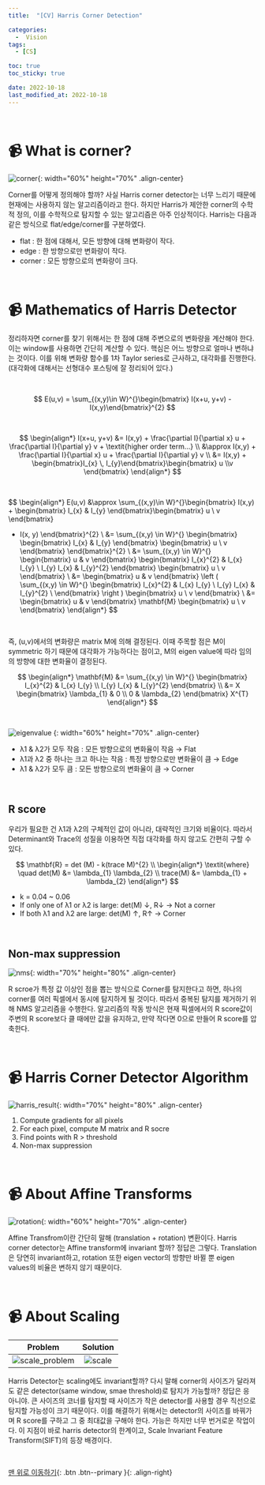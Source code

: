 ```yaml
---
title:  "[CV] Harris Corner Detection" 

categories:
  -  Vision
tags:
  - [CS]

toc: true
toc_sticky: true

date: 2022-10-18
last_modified_at: 2022-10-18
---
```


<br>

# 📹 What is corner?

![corner](https://user-images.githubusercontent.com/96368476/196334721-06ca080a-f9c8-4f43-957b-ad900bedef52.png){: width="60%" height="70%" .align-center}

Corner를 어떻게 정의해야 할까? 사실 Harris corner detector는 너무 느리기 때문에 현재에는 사용하지 않는 알고리즘이라고 한다. 하지만 Harris가 제안한 corner의 수학적 정의, 이를 수학적으로 탐지할 수 있는 알고리즘은 아주 인상적이다. Harris는 다음과 같은 방식으로 flat/edge/corner를 구분하였다.

- flat : 한 점에 대해서, 모든 방향에 대해 변화량이 작다.
- edge : 한 방향으로만 변화량이 작다.
- corner : 모든 방향으로의 변화량이 크다.


<br>


# 📹 Mathematics of Harris Detector

정리하자면 corner를 찾기 위해서는 한 점에 대해 주변으로의 변화량을 계산해야 한다. 이는 window를 사용하면 간단히 계산할 수 있다. 핵심은 어느 방향으로 얼마나 변하냐는 것이다. 이를 위해 변화량 함수를 1차 Taylor series로 근사하고, 대각화를 진행한다. (대각화에 대해서는 선형대수 포스팅에 잘 정리되어 있다.) 

<br>

$$ E(u,v) = \sum_{(x,y)\in W}^{}\begin{bmatrix} I(x+u, y+v) - I(x,y)\end{bmatrix}^{2} $$

<br>

$$ \begin{align*} 
I(x+u, y+v) &= I(x,y) + \frac{\partial I}{\partial x} u + \frac{\partial I}{\partial y} v + \textit{higher order term...} \\ &\approx I(x,y) + \frac{\partial I}{\partial x} u + \frac{\partial I}{\partial y} v \\ &= I(x,y) + \begin{bmatrix}I_{x} \, I_{y}\end{bmatrix}\begin{bmatrix} u \\v \end{bmatrix}
\end{align*} $$

<br>

$$ \begin{align*}
E(u,v) &\approx \sum_{(x,y)\in W}^{}\begin{bmatrix} I(x,y) + \begin{bmatrix}
I_{x} & I_{y} \end{bmatrix}\begin{bmatrix} u \\ v \end{bmatrix}
- I(x, y)
\end{bmatrix}^{2} \\ 
&= \sum_{(x,y) \in W}^{} \begin{bmatrix} \begin{bmatrix}
I_{x} & I_{y} \end{bmatrix} \begin{bmatrix} u \\ v \end{bmatrix}
\end{bmatrix}^{2} \\
&= \sum_{(x,y) \in W}^{} \begin{bmatrix} u & v \end{bmatrix} \begin{bmatrix}
I_{x}^{2} & I_{x} I_{y} \\ I_{y} I_{x} & I_{y}^{2} \end{bmatrix}
\begin{bmatrix} u \\ v \end{bmatrix} \\
&= \begin{bmatrix} u & v \end{bmatrix} 
\left ( \sum_{(x,y) \in W}^{} \begin{bmatrix}
I_{x}^{2} & I_{x} I_{y} \\
I_{y} I_{x} & I_{y}^{2} \\
\end{bmatrix} \right )
\begin{bmatrix} u \\ v \end{bmatrix} \\
&= \begin{bmatrix} u & v \end{bmatrix} 
\mathbf{M}
\begin{bmatrix} u \\ v \end{bmatrix}
\end{align*} $$

<br>

즉, (u,v)에서의 변화량은 matrix M에 의해 결정된다. 이때 주목할 점은 M이 symmetric 하기 때문에 대각화가 가능하다는 점이고, M의 eigen value에 따라 임의의 방향에 대한 변화율이 결정된다. <br>

$$ \begin{align*}
\mathbf{M} &= \sum_{(x,y) \in W}^{} \begin{bmatrix}
I_{x}^{2} & I_{x} I_{y} \\ I_{y} I_{x} & I_{y}^{2} 
\end{bmatrix} \\
&= X \begin{bmatrix}
\lambda_{1} & 0 \\ 0 & \lambda_{2} 
\end{bmatrix}
X^{T}
\end{align*} $$

<br>

![eigenvalue](https://user-images.githubusercontent.com/96368476/196435479-d965456b-51be-45ad-a0eb-92dc7eb5cd8b.png)
{: width="60%" height="70%" .align-center}

- λ1 & λ2가 모두 작음 : 모든 방향으로의 변화율이 작음 → Flat
- λ1과 λ2 중 하나는 크고 하나는 작음 : 특정 방향으로만 변화율이 큼 → Edge
- λ1 & λ2가 모두 큼 : 모든 방향으로의 변화율이 큼 → Corner

<br>

## R score

우리가 필요한 건 λ1과 λ2의 구체적인 값이 아니라, 대략적인 크기와 비율이다. 따라서 Determinant와 Trace의 성질을 이용하면 직접 대각화를 하지 않고도 간편히 구할 수 있다.

$$ \mathbf{R} = det (M) - k(trace M)^{2} \\ 
\begin{align*}
\textit{where} \quad det(M) &= \lambda_{1} \lambda_{2} \\
trace(M) &= \lambda_{1} + \lambda_{2}
\end{align*} $$

- k = 0.04 ~ 0.06
- If only one of λ1 or λ2 is large: det(M) ↓, R↓ -> Not a corner
- If both λ1 and λ2 are large: det(M) ↑, R↑ -> Corner


<br>

## Non-max suppression

![nms](https://user-images.githubusercontent.com/96368476/196445146-114fdbd2-ba21-4e9c-8bdf-70eb21135644.png){: width="70%" height="80%" .align-center}

R scroe가 특정 값 이상인 점을 뽑는 방식으로 Corner를 탐지한다고 하면, 하나의 corner를 여러 픽셀에서 동시에 탐지하게 될 것이다. 따라서 중복된 탐지를 제거하기 위해 NMS 알고리즘을 수행한다.
알고리즘의 작동 방식은 현재 픽셀에서의 R score값이 주변의 R score보다 클 때에만 값을 유지하고, 만약 작다면 0으로 만들어 R score를 압축한다.


<br>


# 📹 Harris Corner Detector Algorithm

![harris_result](https://user-images.githubusercontent.com/96368476/196448239-8f783344-5865-4d80-bf1f-d345ff6f44d2.jpeg){: width="70%" height="80%" .align-center}


1. Compute gradients for all pixels
2. For each pixel, compute M matrix and R socre
3. Find points with R > threshold
4. Non-max suppression



<br>


# 📹 About Affine Transforms

![rotation](https://user-images.githubusercontent.com/96368476/196452125-141fbd59-6f90-4781-81e8-a36323f44460.png){: width="60%" height="70%" .align-center}

Affine Transfrom이란 간단히 말해 (translation + rotation) 변환이다. Harris corner detector는 Affine transform에 invariant 할까? 정답은 그렇다. Translation은 당연히 invariant하고, rotation 또한 eigen vector의 방향만 바뀔 뿐 eigen values의 비율은 변하지 않기 때문이다.

<br>


# 📹 About Scaling

| Problem | Solution |
|:-:|:-:|
|![scale_problem](https://user-images.githubusercontent.com/96368476/196459870-42ad1ecc-8757-474b-ae98-3776b68ce51f.png)|![scale](https://user-images.githubusercontent.com/96368476/196461402-fc1e3e7d-9d79-4d7d-b926-fe0ab9364ba2.png)|


Harris Detector는 scaling에도 invariant할까? 다시 말해 corner의 사이즈가 달라져도 같은 detector(same window, smae threshold)로 탐지가 가능할까? 정답은 응 아니야. 큰 사이즈의 코너를 탐지할 때 사이즈가 작은 detector를 사용할 경우 직선으로 탐지할 가능성이 크기 때문이다. 이를 해결하기 위해서는 detector의 사이즈를 바꿔가며 R score를 구하고 그 중 최대값을 구해야 한다. 가능은 하지만 너무 번거로운 작업이다. 이 지점이 바로 harris detector의 한계이고, Scale Invariant Feature Transform(SIFT)의 등장 배경이다.



<br>




[맨 위로 이동하기](#){: .btn .btn--primary }{: .align-right}